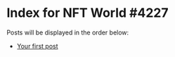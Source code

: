 # Index for NFT World #4227
Posts will be displayed in the order below:

- [Your first post](./001-first.md)

